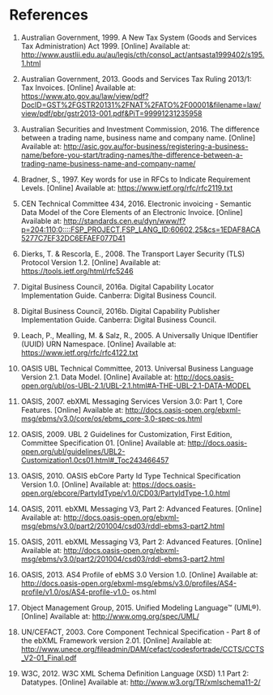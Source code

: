 # References

1. Australian Government, 1999. A New Tax System (Goods and Services Tax Administration) Act 1999. [Online] Available at: http://www.austlii.edu.au/au/legis/cth/consol_act/antsasta1999402/s195.1.html

2. Australian Government, 2013. Goods and Services Tax Ruling 2013/1: Tax Invoices. [Online] Available at: https://www.ato.gov.au/law/view/pdf?DocID=GST%2FGSTR20131%2FNAT%2FATO%2F00001&filename=law/view/pdf/pbr/gstr2013-001.pdf&PiT=99991231235958

3. Australian Securities and Investment Commission, 2016. The difference between a trading name, business name and company name. [Online] Available at: http://asic.gov.au/for-business/registering-a-business-name/before-you-start/trading-names/the-difference-between-a-trading-name-business-name-and-company-name/

4. Bradner, S., 1997. Key words for use in RFCs to Indicate Requirement Levels. [Online] Available at: https://www.ietf.org/rfc/rfc2119.txt

5. CEN Technical Committee 434, 2016. Electronic invoicing - Semantic Data Model of the Core Elements of an Electronic Invoice. [Online] Available at: http://standards.cen.eu/dyn/www/f?p=204:110:0::::FSP_PROJECT,FSP_LANG_ID:60602,25&cs=1EDAF8ACA5277C7EF32DC6EFAEF077D41

6. Dierks, T. & Rescorla, E., 2008. The Transport Layer Security (TLS) Protocol Version 1.2. [Online] Available at: https://tools.ietf.org/html/rfc5246

7. Digital Business Council, 2016a. Digital Capability Locator Implementation Guide. Canberra: Digital Business Council.

8. Digital Business Council, 2016b. Digital Capability Publisher Implementation Guide. Canberra: Digital Business Council.

9. Leach, P., Mealling, M. & Salz, R., 2005. A Universally Unique IDentifier (UUID) URN Namespace. [Online] Available at: https://www.ietf.org/rfc/rfc4122.txt

10. OASIS UBL Technical Committee, 2013. Universal Business Language Version 2.1. Data Model. [Online] Available at: http://docs.oasis-open.org/ubl/os-UBL-2.1/UBL-2.1.html#A-THE-UBL-2.1-DATA-MODEL

11. OASIS, 2007. ebXML Messaging Services Version 3.0: Part 1, Core Features. [Online] Available at: http://docs.oasis-open.org/ebxml-msg/ebms/v3.0/core/os/ebms_core-3.0-spec-os.html

12. OASIS, 2009. UBL 2 Guidelines for Customization, First Edition, Committee Specification 01. [Online] Available at: http://docs.oasis-open.org/ubl/guidelines/UBL2-Customization1.0cs01.html#_Toc243466457

13. OASIS, 2010. OASIS ebCore Party Id Type Technical Specification Version 1.0. [Online] Available at: https://docs.oasis-open.org/ebcore/PartyIdType/v1.0/CD03/PartyIdType-1.0.html

14. OASIS, 2011. ebXML Messaging V3, Part 2: Advanced Features. [Online] Available at: http://docs.oasis-open.org/ebxml-msg/ebms/v3.0/part2/201004/csd03/rddl-ebms3-part2.html

15. OASIS, 2011. ebXML Messaging V3, Part 2: Advanced Features. [Online] Available at: http://docs.oasis-open.org/ebxml-msg/ebms/v3.0/part2/201004/csd03/rddl-ebms3-part2.html

16. OASIS, 2013. AS4 Profile of ebMS 3.0 Version 1.0. [Online] Available at: http://docs.oasis-open.org/ebxml-msg/ebms/v3.0/profiles/AS4-profile/v1.0/os/AS4-profile-v1.0- os.html

17. Object Management Group, 2015. Unified Modeling Language™ (UML®). [Online] Available at: http://www.omg.org/spec/UML/

18. UN/CEFACT, 2003. Core Component Technical Specification - Part 8 of the ebXML Framework version 2.01. [Online] Available at: http://www.unece.org/fileadmin/DAM/cefact/codesfortrade/CCTS/CCTS_V2-01_Final.pdf

19. W3C, 2012. W3C XML Schema Definition Language (XSD) 1.1 Part 2: Datatypes. [Online] Available at: http://www.w3.org/TR/xmlschema11-2/
